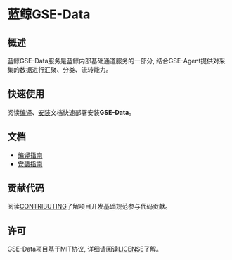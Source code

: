 蓝鲸GSE-Data
============

## 概述

蓝鲸GSE-Data服务是蓝鲸内部基础通道服务的一部分, 结合GSE-Agent提供对采集的数据进行汇聚、分类、流转能力。

## 快速使用

阅读[编译](docs/build.md)、[安装](docs/install.md)文档快速部署安装**GSE-Data**。

## 文档

* [编译指南](docs/build.md)
* [安装指南](docs/install.md)

## 贡献代码

阅读[CONTRIBUTING](CONTRIBUTING.md)了解项目开发基础规范参与代码贡献。

## 许可

GSE-Data项目基于MIT协议, 详细请阅读[LICENSE](LICENSE)了解。
